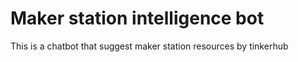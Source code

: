 # Maker station intelligence bot

This is a chatbot that suggest maker station resources by tinkerhub